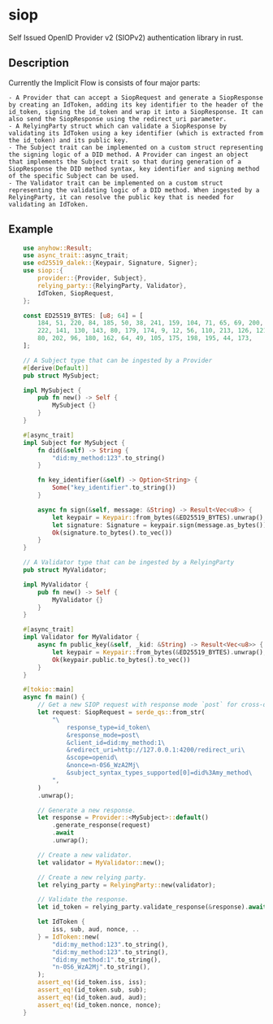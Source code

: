 # siop
Self Issued OpenID Provider v2 (SIOPv2) authentication library in rust.

## Description

Currently the Implicit Flow is consists of four major parts:

    - A Provider that can accept a SiopRequest and generate a SiopResponse by creating an IdToken, adding its key identifier to the header of the id_token, signing the id_token and wrap it into a SiopResponse. It can also send the SiopResponse using the redirect_uri parameter.
    - A RelyingParty struct which can validate a SiopResponse by validating its IdToken using a key identifier (which is extracted from the id_token) and its public key.
    - The Subject trait can be implemented on a custom struct representing the signing logic of a DID method. A Provider can ingest an object that implements the Subject trait so that during generation of a SiopResponse the DID method syntax, key identifier and signing method of the specific Subject can be used.
    - The Validator trait can be implemented on a custom struct representing the validating logic of a DID method. When ingested by a RelyingParty, it can resolve the public key that is needed for validating an IdToken.

## Example

```rust
    use anyhow::Result;
    use async_trait::async_trait;
    use ed25519_dalek::{Keypair, Signature, Signer};
    use siop::{
        provider::{Provider, Subject},
        relying_party::{RelyingParty, Validator},
        IdToken, SiopRequest,
    };

    const ED25519_BYTES: [u8; 64] = [
        184, 51, 220, 84, 185, 50, 38, 241, 159, 104, 71, 65, 69, 200, 189, 33, 0, 143, 8, 118, 121, 226, 54, 174, 25, 25,
        222, 141, 130, 143, 80, 179, 174, 9, 12, 56, 110, 213, 126, 121, 47, 192, 117, 97, 75, 99, 95, 61, 25, 206, 185,
        80, 202, 96, 180, 162, 64, 49, 105, 175, 198, 195, 44, 173,
    ];

    // A Subject type that can be ingested by a Provider
    #[derive(Default)]
    pub struct MySubject;

    impl MySubject {
        pub fn new() -> Self {
            MySubject {}
        }
    }

    #[async_trait]
    impl Subject for MySubject {
        fn did(&self) -> String {
            "did:my_method:123".to_string()
        }

        fn key_identifier(&self) -> Option<String> {
            Some("key_identifier".to_string())
        }

        async fn sign(&self, message: &String) -> Result<Vec<u8>> {
            let keypair = Keypair::from_bytes(&ED25519_BYTES).unwrap();
            let signature: Signature = keypair.sign(message.as_bytes());
            Ok(signature.to_bytes().to_vec())
        }
    }

    // A Validator type that can be ingested by a RelyingParty
    pub struct MyValidator;

    impl MyValidator {
        pub fn new() -> Self {
            MyValidator {}
        }
    }

    #[async_trait]
    impl Validator for MyValidator {
        async fn public_key(&self, _kid: &String) -> Result<Vec<u8>> {
            let keypair = Keypair::from_bytes(&ED25519_BYTES).unwrap();
            Ok(keypair.public.to_bytes().to_vec())
        }
    }

    #[tokio::main]
    async fn main() {
        // Get a new SIOP request with response mode `post` for cross-device communication.
        let request: SiopRequest = serde_qs::from_str(
            "\
                response_type=id_token\
                &response_mode=post\
                &client_id=did:my_method:1\
                &redirect_uri=http://127.0.0.1:4200/redirect_uri\
                &scope=openid\
                &nonce=n-0S6_WzA2Mj\
                &subject_syntax_types_supported[0]=did%3Amy_method\
            ",
        )
        .unwrap();

        // Generate a new response.
        let response = Provider::<MySubject>::default()
            .generate_response(request)
            .await
            .unwrap();

        // Create a new validator.
        let validator = MyValidator::new();

        // Create a new relying party.
        let relying_party = RelyingParty::new(validator);

        // Validate the response.
        let id_token = relying_party.validate_response(&response).await.unwrap();

        let IdToken {
            iss, sub, aud, nonce, ..
        } = IdToken::new(
            "did:my_method:123".to_string(),
            "did:my_method:123".to_string(),
            "did:my_method:1".to_string(),
            "n-0S6_WzA2Mj".to_string(),
        );
        assert_eq!(id_token.iss, iss);
        assert_eq!(id_token.sub, sub);
        assert_eq!(id_token.aud, aud);
        assert_eq!(id_token.nonce, nonce);
    }


```
